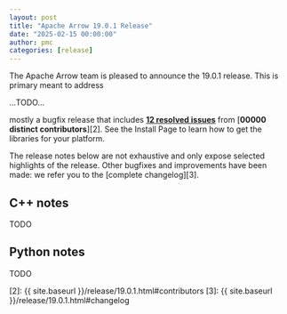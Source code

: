 ```yaml
---
layout: post
title: "Apache Arrow 19.0.1 Release"
date: "2025-02-15 00:00:00"
author: pmc
categories: [release]
---
```

<!--
{% comment %}
Licensed to the Apache Software Foundation (ASF) under one or more
contributor license agreements.  See the NOTICE file distributed with
this work for additional information regarding copyright ownership.
The ASF licenses this file to you under the Apache License, Version 2.0
(the "License"); you may not use this file except in compliance with
the License.  You may obtain a copy of the License at

http://www.apache.org/licenses/LICENSE-2.0

Unless required by applicable law or agreed to in writing, software
distributed under the License is distributed on an "AS IS" BASIS,
WITHOUT WARRANTIES OR CONDITIONS OF ANY KIND, either express or implied.
See the License for the specific language governing permissions and
limitations under the License.
{% endcomment %}
-->


The Apache Arrow team is pleased to announce the 19.0.1 release.
This is primary meant to address


 ...TODO...


mostly a bugfix release that includes [**12 resolved issues**][1]
from [**00000 distinct contributors**][2]. See the Install Page to learn how to
get the libraries for your platform.

The release notes below are not exhaustive and only expose selected highlights
of the release. Other bugfixes and improvements have been made: we refer
you to the [complete changelog][3].

## C++ notes

TODO

## Python notes

TODO



[1]: https://github.com/apache/arrow/milestone/68?closed=1
[2]: {{ site.baseurl }}/release/19.0.1.html#contributors
[3]: {{ site.baseurl }}/release/19.0.1.html#changelog
